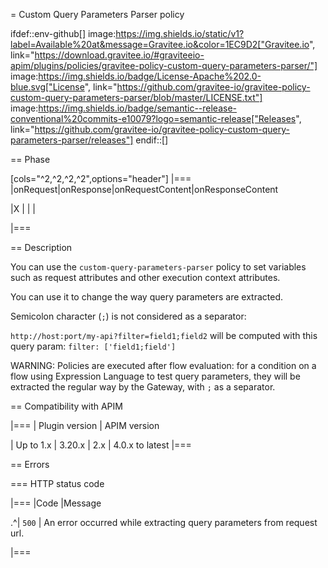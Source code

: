 = Custom Query Parameters Parser policy

ifdef::env-github[]
image:https://img.shields.io/static/v1?label=Available%20at&message=Gravitee.io&color=1EC9D2["Gravitee.io", link="https://download.gravitee.io/#graviteeio-apim/plugins/policies/gravitee-policy-custom-query-parameters-parser/"]
image:https://img.shields.io/badge/License-Apache%202.0-blue.svg["License", link="https://github.com/gravitee-io/gravitee-policy-custom-query-parameters-parser/blob/master/LICENSE.txt"]
image:https://img.shields.io/badge/semantic--release-conventional%20commits-e10079?logo=semantic-release["Releases", link="https://github.com/gravitee-io/gravitee-policy-custom-query-parameters-parser/releases"]
endif::[]

== Phase

[cols="^2,^2,^2,^2",options="header"]
|===
|onRequest|onResponse|onRequestContent|onResponseContent

|X
|
|
|

|===

== Description

You can use the `custom-query-parameters-parser` policy to set variables such as request attributes and other execution context attributes.

You can use it to change the way query parameters are extracted.

Semicolon character (`;`) is not considered as a separator:

`http://host:port/my-api?filter=field1;field2` will be computed with this query param: `filter: ['field1;field']`

WARNING: Policies are executed after flow evaluation: for a condition on a flow using Expression Language to test query parameters, they will be extracted the regular way by the Gateway, with `;` as a separator.

== Compatibility with APIM

|===
| Plugin version | APIM version

| Up to 1.x         | 3.20.x
| 2.x               | 4.0.x to latest
|===

== Errors

=== HTTP status code

|===
|Code |Message

.^| ```500```
| An error occurred while extracting query parameters from request url.

|===
